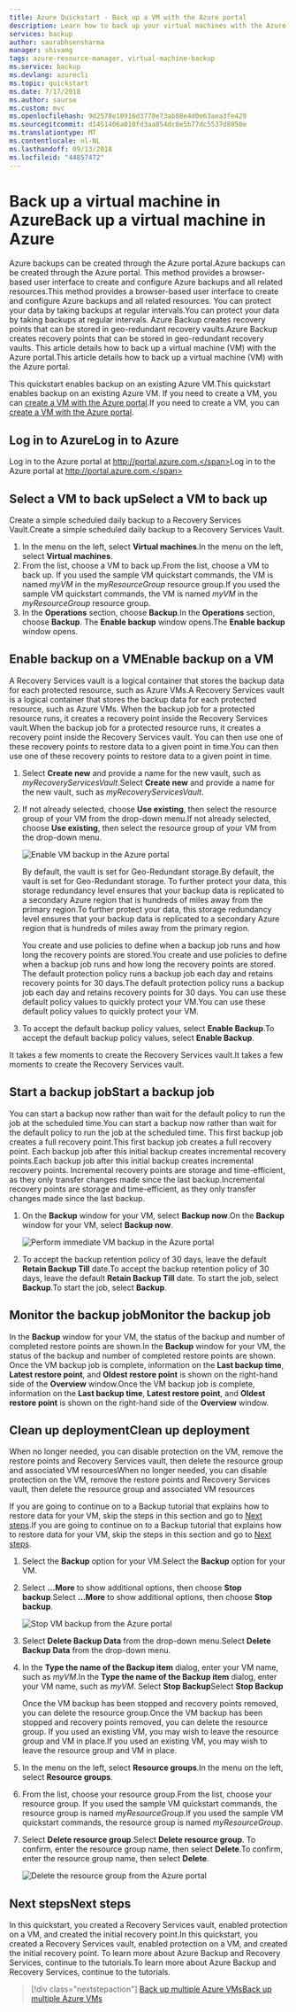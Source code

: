 ```yaml
---
title: Azure Quickstart - Back up a VM with the Azure portal
description: Learn how to back up your virtual machines with the Azure portal
services: backup
author: saurabhsensharma
manager: shivamg
tags: azure-resource-manager, virtual-machine-backup
ms.service: backup
ms.devlang: azurecli
ms.topic: quickstart
ms.date: 7/17/2018
ms.author: saurse
ms.custom: mvc
ms.openlocfilehash: 9d2578e10916d3770e73ab88e4d0e63aea3fe420
ms.sourcegitcommit: d1451406a010fd3aa854dc8e5b77dc5537d8050e
ms.translationtype: MT
ms.contentlocale: nl-NL
ms.lasthandoff: 09/13/2018
ms.locfileid: "44857472"
---
```

# <a name="back-up-a-virtual-machine-in-azure"></a><span data-ttu-id="9a36d-103">Back up a virtual machine in Azure</span><span class="sxs-lookup"><span data-stu-id="9a36d-103">Back up a virtual machine in Azure</span></span>
<span data-ttu-id="9a36d-104">Azure backups can be created through the Azure portal.</span><span class="sxs-lookup"><span data-stu-id="9a36d-104">Azure backups can be created through the Azure portal.</span></span> <span data-ttu-id="9a36d-105">This method provides a browser-based user interface to create and configure Azure backups and all related resources.</span><span class="sxs-lookup"><span data-stu-id="9a36d-105">This method provides a browser-based user interface to create and configure Azure backups and all related resources.</span></span> <span data-ttu-id="9a36d-106">You can protect your data by taking backups at regular intervals.</span><span class="sxs-lookup"><span data-stu-id="9a36d-106">You can protect your data by taking backups at regular intervals.</span></span> <span data-ttu-id="9a36d-107">Azure Backup creates recovery points that can be stored in geo-redundant recovery vaults.</span><span class="sxs-lookup"><span data-stu-id="9a36d-107">Azure Backup creates recovery points that can be stored in geo-redundant recovery vaults.</span></span> <span data-ttu-id="9a36d-108">This article details how to back up a virtual machine (VM) with the Azure portal.</span><span class="sxs-lookup"><span data-stu-id="9a36d-108">This article details how to back up a virtual machine (VM) with the Azure portal.</span></span> 

<span data-ttu-id="9a36d-109">This quickstart enables backup on an existing Azure VM.</span><span class="sxs-lookup"><span data-stu-id="9a36d-109">This quickstart enables backup on an existing Azure VM.</span></span> <span data-ttu-id="9a36d-110">If you need to create a VM, you can [create a VM with the Azure portal](../virtual-machines/windows/quick-create-portal.md).</span><span class="sxs-lookup"><span data-stu-id="9a36d-110">If you need to create a VM, you can [create a VM with the Azure portal](../virtual-machines/windows/quick-create-portal.md).</span></span>

## <a name="log-in-to-azure"></a><span data-ttu-id="9a36d-111">Log in to Azure</span><span class="sxs-lookup"><span data-stu-id="9a36d-111">Log in to Azure</span></span>

<span data-ttu-id="9a36d-112">Log in to the Azure portal at http://portal.azure.com.</span><span class="sxs-lookup"><span data-stu-id="9a36d-112">Log in to the Azure portal at http://portal.azure.com.</span></span>

## <a name="select-a-vm-to-back-up"></a><span data-ttu-id="9a36d-113">Select a VM to back up</span><span class="sxs-lookup"><span data-stu-id="9a36d-113">Select a VM to back up</span></span>
<span data-ttu-id="9a36d-114">Create a simple scheduled daily backup to a Recovery Services Vault.</span><span class="sxs-lookup"><span data-stu-id="9a36d-114">Create a simple scheduled daily backup to a Recovery Services Vault.</span></span> 

1. <span data-ttu-id="9a36d-115">In the menu on the left, select **Virtual machines**.</span><span class="sxs-lookup"><span data-stu-id="9a36d-115">In the menu on the left, select **Virtual machines**.</span></span> 
2. <span data-ttu-id="9a36d-116">From the list, choose a VM to back up.</span><span class="sxs-lookup"><span data-stu-id="9a36d-116">From the list, choose a VM to back up.</span></span> <span data-ttu-id="9a36d-117">If you used the sample VM quickstart commands, the VM is named *myVM* in the *myResourceGroup* resource group.</span><span class="sxs-lookup"><span data-stu-id="9a36d-117">If you used the sample VM quickstart commands, the VM is named *myVM* in the *myResourceGroup* resource group.</span></span>
3. <span data-ttu-id="9a36d-118">In the **Operations** section, choose **Backup**.</span><span class="sxs-lookup"><span data-stu-id="9a36d-118">In the **Operations** section, choose **Backup**.</span></span> <span data-ttu-id="9a36d-119">The **Enable backup** window opens.</span><span class="sxs-lookup"><span data-stu-id="9a36d-119">The **Enable backup** window opens.</span></span>


## <a name="enable-backup-on-a-vm"></a><span data-ttu-id="9a36d-120">Enable backup on a VM</span><span class="sxs-lookup"><span data-stu-id="9a36d-120">Enable backup on a VM</span></span>
<span data-ttu-id="9a36d-121">A Recovery Services vault is a logical container that stores the backup data for each protected resource, such as Azure VMs.</span><span class="sxs-lookup"><span data-stu-id="9a36d-121">A Recovery Services vault is a logical container that stores the backup data for each protected resource, such as Azure VMs.</span></span> <span data-ttu-id="9a36d-122">When the backup job for a protected resource runs, it creates a recovery point inside the Recovery Services vault.</span><span class="sxs-lookup"><span data-stu-id="9a36d-122">When the backup job for a protected resource runs, it creates a recovery point inside the Recovery Services vault.</span></span> <span data-ttu-id="9a36d-123">You can then use one of these recovery points to restore data to a given point in time.</span><span class="sxs-lookup"><span data-stu-id="9a36d-123">You can then use one of these recovery points to restore data to a given point in time.</span></span>

1. <span data-ttu-id="9a36d-124">Select **Create new** and provide a name for the new vault, such as *myRecoveryServicesVault*.</span><span class="sxs-lookup"><span data-stu-id="9a36d-124">Select **Create new** and provide a name for the new vault, such as *myRecoveryServicesVault*.</span></span>
2. <span data-ttu-id="9a36d-125">If not already selected, choose **Use existing**, then select the resource group of your VM from the drop-down menu.</span><span class="sxs-lookup"><span data-stu-id="9a36d-125">If not already selected, choose **Use existing**, then select the resource group of your VM from the drop-down menu.</span></span>

    ![Enable VM backup in the Azure portal](./media/quick-backup-vm-portal/enable-backup.png)

    <span data-ttu-id="9a36d-127">By default, the vault is set for Geo-Redundant storage.</span><span class="sxs-lookup"><span data-stu-id="9a36d-127">By default, the vault is set for Geo-Redundant storage.</span></span> <span data-ttu-id="9a36d-128">To further protect your data, this storage redundancy level ensures that your backup data is replicated to a secondary Azure region that is hundreds of miles away from the primary region.</span><span class="sxs-lookup"><span data-stu-id="9a36d-128">To further protect your data, this storage redundancy level ensures that your backup data is replicated to a secondary Azure region that is hundreds of miles away from the primary region.</span></span>

    <span data-ttu-id="9a36d-129">You create and use policies to define when a backup job runs and how long the recovery points are stored.</span><span class="sxs-lookup"><span data-stu-id="9a36d-129">You create and use policies to define when a backup job runs and how long the recovery points are stored.</span></span> <span data-ttu-id="9a36d-130">The default protection policy runs a backup job each day and retains recovery points for 30 days.</span><span class="sxs-lookup"><span data-stu-id="9a36d-130">The default protection policy runs a backup job each day and retains recovery points for 30 days.</span></span> <span data-ttu-id="9a36d-131">You can use these default policy values to quickly protect your VM.</span><span class="sxs-lookup"><span data-stu-id="9a36d-131">You can use these default policy values to quickly protect your VM.</span></span> 

3. <span data-ttu-id="9a36d-132">To accept the default backup policy values, select **Enable Backup**.</span><span class="sxs-lookup"><span data-stu-id="9a36d-132">To accept the default backup policy values, select **Enable Backup**.</span></span>

<span data-ttu-id="9a36d-133">It takes a few moments to create the Recovery Services vault.</span><span class="sxs-lookup"><span data-stu-id="9a36d-133">It takes a few moments to create the Recovery Services vault.</span></span>


## <a name="start-a-backup-job"></a><span data-ttu-id="9a36d-134">Start a backup job</span><span class="sxs-lookup"><span data-stu-id="9a36d-134">Start a backup job</span></span>
<span data-ttu-id="9a36d-135">You can start a backup now rather than wait for the default policy to run the job at the scheduled time.</span><span class="sxs-lookup"><span data-stu-id="9a36d-135">You can start a backup now rather than wait for the default policy to run the job at the scheduled time.</span></span> <span data-ttu-id="9a36d-136">This first backup job creates a full recovery point.</span><span class="sxs-lookup"><span data-stu-id="9a36d-136">This first backup job creates a full recovery point.</span></span> <span data-ttu-id="9a36d-137">Each backup job after this initial backup creates incremental recovery points.</span><span class="sxs-lookup"><span data-stu-id="9a36d-137">Each backup job after this initial backup creates incremental recovery points.</span></span> <span data-ttu-id="9a36d-138">Incremental recovery points are storage and time-efficient, as they only transfer changes made since the last backup.</span><span class="sxs-lookup"><span data-stu-id="9a36d-138">Incremental recovery points are storage and time-efficient, as they only transfer changes made since the last backup.</span></span>

1. <span data-ttu-id="9a36d-139">On the **Backup** window for your VM, select **Backup now**.</span><span class="sxs-lookup"><span data-stu-id="9a36d-139">On the **Backup** window for your VM, select **Backup now**.</span></span>

    ![Perform immediate VM backup in the Azure portal](./media/quick-backup-vm-portal/backup-now.png)

2. <span data-ttu-id="9a36d-141">To accept the backup retention policy of 30 days, leave the default **Retain Backup Till** date.</span><span class="sxs-lookup"><span data-stu-id="9a36d-141">To accept the backup retention policy of 30 days, leave the default **Retain Backup Till** date.</span></span> <span data-ttu-id="9a36d-142">To start the job, select **Backup**.</span><span class="sxs-lookup"><span data-stu-id="9a36d-142">To start the job, select **Backup**.</span></span>


## <a name="monitor-the-backup-job"></a><span data-ttu-id="9a36d-143">Monitor the backup job</span><span class="sxs-lookup"><span data-stu-id="9a36d-143">Monitor the backup job</span></span>
<span data-ttu-id="9a36d-144">In the **Backup** window for your VM, the status of the backup and number of completed restore points are shown.</span><span class="sxs-lookup"><span data-stu-id="9a36d-144">In the **Backup** window for your VM, the status of the backup and number of completed restore points are shown.</span></span> <span data-ttu-id="9a36d-145">Once the VM backup job is complete, information on the **Last backup time**, **Latest restore point**, and **Oldest restore point** is shown on the right-hand side of the **Overview** window.</span><span class="sxs-lookup"><span data-stu-id="9a36d-145">Once the VM backup job is complete, information on the **Last backup time**, **Latest restore point**, and **Oldest restore point** is shown on the right-hand side of the **Overview** window.</span></span>


## <a name="clean-up-deployment"></a><span data-ttu-id="9a36d-146">Clean up deployment</span><span class="sxs-lookup"><span data-stu-id="9a36d-146">Clean up deployment</span></span>
<span data-ttu-id="9a36d-147">When no longer needed, you can disable protection on the VM, remove the restore points and Recovery Services vault, then delete the resource group and associated VM resources</span><span class="sxs-lookup"><span data-stu-id="9a36d-147">When no longer needed, you can disable protection on the VM, remove the restore points and Recovery Services vault, then delete the resource group and associated VM resources</span></span>

<span data-ttu-id="9a36d-148">If you are going to continue on to a Backup tutorial that explains how to restore data for your VM, skip the steps in this section and go to [Next steps](#next-steps).</span><span class="sxs-lookup"><span data-stu-id="9a36d-148">If you are going to continue on to a Backup tutorial that explains how to restore data for your VM, skip the steps in this section and go to [Next steps](#next-steps).</span></span>

1. <span data-ttu-id="9a36d-149">Select the **Backup** option for your VM.</span><span class="sxs-lookup"><span data-stu-id="9a36d-149">Select the **Backup** option for your VM.</span></span>

2. <span data-ttu-id="9a36d-150">Select **...More** to show additional options, then choose **Stop backup**.</span><span class="sxs-lookup"><span data-stu-id="9a36d-150">Select **...More** to show additional options, then choose **Stop backup**.</span></span>

    ![Stop VM backup from the Azure portal](./media/quick-backup-vm-portal/stop-backup.png)

3. <span data-ttu-id="9a36d-152">Select **Delete Backup Data** from the drop-down menu.</span><span class="sxs-lookup"><span data-stu-id="9a36d-152">Select **Delete Backup Data** from the drop-down menu.</span></span>

4. <span data-ttu-id="9a36d-153">In the **Type the name of the Backup item** dialog, enter your VM name, such as *myVM*.</span><span class="sxs-lookup"><span data-stu-id="9a36d-153">In the **Type the name of the Backup item** dialog, enter your VM name, such as *myVM*.</span></span> <span data-ttu-id="9a36d-154">Select **Stop Backup**</span><span class="sxs-lookup"><span data-stu-id="9a36d-154">Select **Stop Backup**</span></span>

    <span data-ttu-id="9a36d-155">Once the VM backup has been stopped and recovery points removed, you can delete the resource group.</span><span class="sxs-lookup"><span data-stu-id="9a36d-155">Once the VM backup has been stopped and recovery points removed, you can delete the resource group.</span></span> <span data-ttu-id="9a36d-156">If you used an existing VM, you may wish to leave the resource group and VM in place.</span><span class="sxs-lookup"><span data-stu-id="9a36d-156">If you used an existing VM, you may wish to leave the resource group and VM in place.</span></span>

5. <span data-ttu-id="9a36d-157">In the menu on the left, select **Resource groups**.</span><span class="sxs-lookup"><span data-stu-id="9a36d-157">In the menu on the left, select **Resource groups**.</span></span> 
6. <span data-ttu-id="9a36d-158">From the list, choose your resource group.</span><span class="sxs-lookup"><span data-stu-id="9a36d-158">From the list, choose your resource group.</span></span> <span data-ttu-id="9a36d-159">If you used the sample VM quickstart commands, the resource group is named *myResourceGroup*.</span><span class="sxs-lookup"><span data-stu-id="9a36d-159">If you used the sample VM quickstart commands, the resource group is named *myResourceGroup*.</span></span>
7. <span data-ttu-id="9a36d-160">Select **Delete resource group**.</span><span class="sxs-lookup"><span data-stu-id="9a36d-160">Select **Delete resource group**.</span></span> <span data-ttu-id="9a36d-161">To confirm, enter the resource group name, then select **Delete**.</span><span class="sxs-lookup"><span data-stu-id="9a36d-161">To confirm, enter the resource group name, then select **Delete**.</span></span>

    ![Delete the resource group from the Azure portal](./media/quick-backup-vm-portal/delete-resource-group.png)


## <a name="next-steps"></a><span data-ttu-id="9a36d-163">Next steps</span><span class="sxs-lookup"><span data-stu-id="9a36d-163">Next steps</span></span>
<span data-ttu-id="9a36d-164">In this quickstart, you created a Recovery Services vault, enabled protection on a VM, and created the initial recovery point.</span><span class="sxs-lookup"><span data-stu-id="9a36d-164">In this quickstart, you created a Recovery Services vault, enabled protection on a VM, and created the initial recovery point.</span></span> <span data-ttu-id="9a36d-165">To learn more about Azure Backup and Recovery Services, continue to the tutorials.</span><span class="sxs-lookup"><span data-stu-id="9a36d-165">To learn more about Azure Backup and Recovery Services, continue to the tutorials.</span></span>

> [!div class="nextstepaction"]
> [<span data-ttu-id="9a36d-166">Back up multiple Azure VMs</span><span class="sxs-lookup"><span data-stu-id="9a36d-166">Back up multiple Azure VMs</span></span>](./tutorial-backup-vm-at-scale.md)
